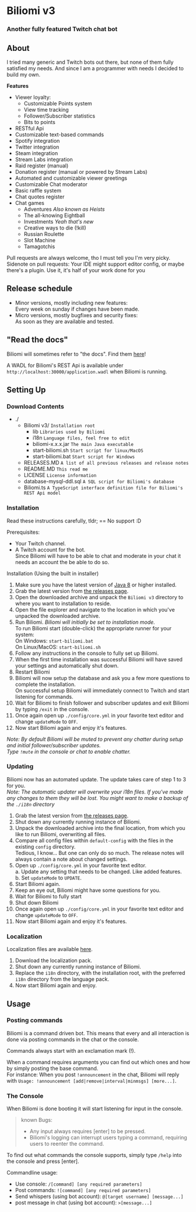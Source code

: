# Biliomi v3
### Another fully featured Twitch chat bot

## About
I tried many generic and Twitch bots out there, but none of them fully satisfied my needs.
And since I am a programmer with needs I decided to build my own.

**Features**
* Viewer loyalty:
  * Customizable Points system
  * View time tracking
  * Follower/Subscriber statistics
  * Bits to points
* RESTful Api
* Customizable text-based commands
* Spotify integration
* Twitter integration
* Steam integration
* Stream Labs integration
* Raid register (manual)
* Donation register (manual or powered by Stream Labs)
* Automated and customizable viewer greetings
* Customizable Chat moderator
* Basic raffle system
* Chat quotes register
* Chat games
  * Adventures *Also known as Heists*
  * The all-knowing Eightball
  * Investments *Yeah that's new*
  * Creative ways to die (!kill)
  * Russian Roulette
  * Slot Machine
  * Tamagotchis

Pull requests are always welcome, tho I must tell you I'm very picky.<br>
Sidenote on pull requests: Your IDE might support editor config, or maybe there's a plugin.
Use it, it's half of your work done for you

## Release schedule
* Minor versions, mostly including new features:<br>
Every week on sunday if changes have been made.
* Micro versions, mostly bugfixes and security fixes:<br>
As soon as they are available and tested.

## "Read the docs"
Biliomi will sometimes refer to "the docs". Find them [here](https://github.com/Juraji/Biliomi/wiki)!

A WADL for Biliomi's REST Api is available under `http://localhost:30000/application.wadl` when Biliomi is running.

## Setting Up
### Download Contents
* ./
  * Biliomi v3/ `Installation root`
    * lib `Libraries used by Biliomi`
    * i18n `Language files, feel free to edit`
    * biliomi-x.x.x.jar `The main Java executable`
    * start-biliomi.sh `Start script for linux/MacOS`
    * start-biliomi.bat `Start script for Windows`
  * RELEASES.MD `A list of all previous releases and release notes`
  * README.MD `This read me`
  * LICENSE `License information`
  * database-mysql-ddl.sql `A SQL script for Biliomi's database`
  * Biliomi.ts `A TypeScript interface definition file for Biliomi's REST Api model`

### Installation
Read these instructions carefully, tldr; == No support :D

Prerequisites:
* Your Twitch channel.
* A Twitch account for the bot.<br>
Since Biliomi will have to be able to chat and moderate in your chat it needs an account the be able to do so.

Installation (Using the built in installer)

1. Make sure you have the latest version of [Java 8](https://www.java.com/en/download/) or higher installed.
1. Grab the latest version from [the releases page](https://github.com/Juraji/Biliomi/releases).
1. Open the downloaded archive and unpack the `Biliomi v3` directory to where you want to installation to reside.
1. Open the file explorer and navigate to the location in which you've unpacked the downloaded archive.
1. Run Biliomi. *Biliomi will initially be set to installation mode.*<br>
  To run Biliomi start (double-click) the appropriate runner for your system:<br>
    On Windows: `start-biliomi.bat`<br>
    On Linux/MacOS: `start-biliomi.sh` 
1. Follow any instructions in the console to fully set up Biliomi.
1. When the first time installation was successful Biliomi will have saved your settings and automatically shut down.
1. Restart Biliomi
1. Biliomi will now setup the database and ask you a few more questions to complete the installation.<br>
On successful setup Biliomi will immediately connect to Twitch and start listening for commands.
1. Wait for Biliomi to finish follower and subscriber updates and exit Biliomi by typing `/exit` in the console.
1. Once again open up `./config/core.yml` in your favorite text editor and change `updateMode` to `OFF`.
1. Now start Biliomi again and enjoy it's features.

*Note: By default Biliomi will be muted to prevent any chatter during setup and initial follower/subscriber updates.*  
*Type `!mute` in the console or chat to enable chatter.*

### Updating
Biliomi now has an automated update. The update takes care of step 1 to 3 for you.<br>
*Note: The automatic updater will overwrite your i18n files. If you've made any changes to them they will be lost.*
*You might want to make a backup of the `./i18n` directory*

1. Grab the latest version from [the releases page](https://github.com/Juraji/Biliomi/releases).
1. Shut down any currently running instance of Biliomi.
1. Unpack the downloaded archive into the final location, from which you like to run Biliomi, overwriting all files.
1. Compare all config files within `default-config` with the files in the existing `config` directory.<br>
Tedious, I know... But one can only do so much. The release notes will always contain a note about changed settings.
1. Open up `./config/core.yml` in your favorite text editor.<br>
  a. Update any setting that needs to be changed. Like added features.<br>
  b. Set `updateMode` to `UPDATE`.
1. Start Biliomi again.
1. Keep an eye out, Biliomi might have some questions for you.
1. Wait for Biliomi to fully start
1. Shut down Biliomi
1. Once again open up `./config/core.yml` in your favorite text editor and change `updateMode` to `OFF`.
1. Now start Biliomi again and enjoy it's features.

### Localization
Localization files are available [here](https://github.com/Juraji/Biliomi-L10N).

1. Download the localization pack.
1. Shut down any currently running instance of Biliomi.
1. Replace the `i18n` directory, with the installation root, with the preferred `i18n` directory from the language pack.
1. Now start Biliomi again and enjoy.

## Usage
### Posting commands
Biliomi is a command driven bot. This means that every and all interaction is done via posting commands in the chat or the console.

Commands always start with an exclamation mark (!).

When a command requires arguments you can find out which ones and how by simply posting the base command.<br>
For instance: When you post `!announcement` in the chat, Biliomi will reply with `Usage: !announcement [add|remove|interval|minmsgs] [more...]`.

### The Console
When Biliomi is done booting it will start listening for input in the console.

> known Bugs:
> * Any input always requires [enter] to be pressed.
> * Biliomi's logging can interrupt users typing a command, requiring users to reenter the command.

To find out what commands the console supports, simply type `/help` into the console and press [enter].

Commandline usage:
* Use console: `/[command] [any required parameters]`
* Post commands: `![command] [any required parameters]`
* Send whispers (using bot account): `@[target username] [message...]`
* post message in chat (using bot account): `>[message...]`
